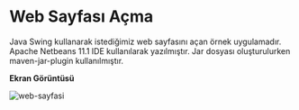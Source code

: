 # Web Sayfası Açma

Java Swing kullanarak istediğimiz web sayfasını açan örnek uygulamadır. Apache Netbeans 11.1 IDE kullanılarak yazılmıştır. Jar dosyası oluşturulurken maven-jar-plugin kullanılmıştır.

**Ekran Görüntüsü**

![web-sayfasi](https://github.com/mertkolgu/java-swing-examples/blob/master/web-sayfasi-acma/screenshots/web-sayfasi-acma.png)
